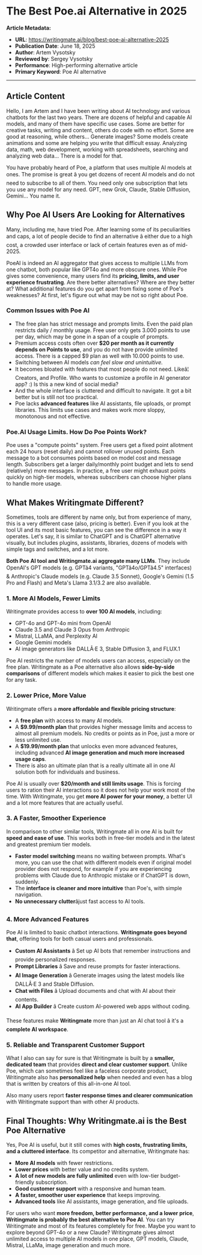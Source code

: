 # The Best Poe.ai Alternative in 2025

**Article Metadata:**

- **URL**: https://writingmate.ai/blog/best-poe-ai-alternative-2025
- **Publication Date**: June 18, 2025
- **Author**: Artem Vysotsky
- **Reviewed by**: Sergey Vysotsky
- **Performance**: High-performing alternative article
- **Primary Keyword**: Poe AI alternative

---

## Article Content

Hello, I am Artem and I have been writing about AI technology and various chatbots for the last two years. There are dozens of helpful and capable AI models, and many of them have specific use cases. Some are better for creative tasks, writing and content, others do code with no effort. Some are good at reasoning, while others... Generate images? Some models create animations and some are helping you write that difficult essay. Analyzing data, math, web development, working with spreadsheets, searching and analyzing web data... There is a model for that.

You have probably heard of Poe, a platform that uses multiple AI models at ones. The promise is great â you get dozens of recent AI models and do not need to subscribe to all of them. You need only one subscription that lets you use any model for any need. GPT, new Grok, Claude, Stable Diffusion, Gemini... You name it.

## Why Poe AI Users Are Looking for Alternatives

Many, including me, have tried Poe. After learning some of its peculiarities and caps, a lot of people decide to find an alternative â either due to a high cost, a crowded user interface or lack of certain features even as of mid-2025.

PoeAI is indeed an AI aggregator that gives access to multiple LLMs from one chatbot, both popular like GPT4o and more obscure ones. While Poe gives some convenience, many users find its **pricing, limits, and user experience frustrating**. Are there better alternatives? Where are they better at? What additional features do you get apart from fixing some of Poe's weaknesses? At first, let's figure out what may be not so right about Poe.

### Common Issues with Poe AI

- The free plan has strict message and prompts limits. Even the paid plan restricts daily / monthly usage. Free user only gets 3.000 points to use per day, which may be gone in a span of a couple of prompts.
- Premium access costs often over **$20 per month as it currently depends on Points to use**, and you do not have provide unlimited access. There is a capped $9 plan as well with 10.000 points to use.
- Switching between AI models _can feel slow and unintuitive._
- It becomes bloated with features that most people do not need. Likeâ¦ Creators, and Profile. Who wants to customize a profile in AI generator app? :) Is this a new kind of social media?
- And the whole interface is cluttered and difficult to navigate. It got a bit better but is still not too practical.
- Poe lacks **advanced features** like AI assistants, file uploads, or prompt libraries. This limits use cases and makes work more sloppy, monotonous and not effective.

### Poe.AI Usage Limits. How Do Poe Points Work?

Poe uses a "compute points" system. Free users get a fixed point allotment each 24 hours (reset daily) and cannot rollover unused points. Each message to a bot consumes points based on model cost and message length. Subscribers get a larger daily/monthly point budget and lets to send (relatively) more messages. In practice, a free user might exhaust points quickly on high-tier models, whereas subscribers can choose higher plans to handle more usage.

## What Makes Writingmate Different?

Sometimes, tools are different by name only, but from experience of many, this is a very different case (also, pricing is better). Even if you look at the tool UI and its most basic features, you can see the difference in a way it operates. Let's say, it is similar to ChatGPT and is ChatGPT alternative visually, but includes plugins, assistants, libraries, dozens of models with simple tags and switches, and a lot more.

**Both Poe AI tool and Writingmate.ai aggregate many LLMs**. They include OpenAI's GPT models (e.g. GPTâ4 variants, "GPTâ4o/GPTâ4.5" interfaces) & Anthropic's Claude models (e.g. Claude 3.5 Sonnet), Google's Gemini (1.5 Pro and Flash) and Meta's Llama 3.1/3.2 are also available.

### 1. More AI Models, Fewer Limits

Writingmate provides access to **over 100 AI models**, including:

- GPT-4o and GPT-4o mini from OpenAI
- Claude 3.5 and Claude 3 Opus from Anthropic
- Mistral, LLaMA, and Perplexity AI
- Google Gemini models
- AI image generators like DALLÂ·E 3, Stable Diffusion 3, and FLUX.1

Poe AI restricts the number of models users can access, especially on the free plan. Writingmate as a Poe alternative also allows **side-by-side comparisons** of different models which makes it easier to pick the best one for any task.

### 2. Lower Price, More Value

Writingmate offers a **more affordable and flexible pricing structure**:

- A **free plan** with access to many AI models.
- A **$9.99/month plan** that provides higher message limits and access to almost all premium models. No credits or points as in Poe, just a more or less unlimited use.
- A **$19.99/month plan** that unlocks even more advanced features, including advanced **AI image generation and much more increased usage caps**.
- There is also an ultimate plan that is a really ultimate all in one AI solution both for individuals and business.

Poe AI is usually over **$20/month and still limits usage**. This is forcing users to ration their AI interactions so it does not help your work most of the time. With Writingmate, you get **more AI power for your money**, a better UI and a lot more features that are actually useful.

### 3. A Faster, Smoother Experience

In comparison to other similar tools, Writingmate all in one AI is built for **speed and ease of use**. This works both in free-tier models and in the latest and greatest premium tier models.

- **Faster model switching** means no waiting between prompts. What's more, you can use the chat with different models even if original model provider does not respond, for example if you are experiencing problems with Claude due to Anthropic mistake or if ChatGPT is down, suddenly.
- The **interface is cleaner and more intuitive** than Poe's, with simple navigation.
- **No unnecessary clutter**âjust fast access to AI tools.

### 4. More Advanced Features

Poe AI is limited to basic chatbot interactions. **Writingmate goes beyond that**, offering tools for both casual users and professionals.

- **Custom AI Assistants** â Set up AI bots that remember instructions and provide personalized responses.
- **Prompt Libraries** â Save and reuse prompts for faster interactions.
- **AI Image Generation** â Generate images using the latest models like DALLÂ·E 3 and Stable Diffusion.
- **Chat with Files** â Upload documents and chat with AI about their contents.
- **AI App Builder** â Create custom AI-powered web apps without coding.

These features make **Writingmate** more than just an AI chat tool â it's a **complete AI workspace**.

### 5. Reliable and Transparent Customer Support

What I also can say for sure is that Writingmate is built by a **smaller, dedicated team** that provides **direct and clear customer support**. Unlike Poe, which can sometimes feel like a faceless corporate product, Writingmate also has **personalized help** when needed and even has a blog that is written by creators of this all-in-one AI tool.

Also many users report **faster response times and clearer communication** with Writingmate support than with other AI products.

## Final Thoughts: Why Writingmate.ai is the Best Poe Alternative

Yes, Poe AI is useful, but it still comes with **high costs, frustrating limits, and a cluttered interface**. Its competitor and alternative, Writingmate has:

- **More AI models** with fewer restrictions.
- **Lower prices** with better value and no credits system.
- **A lot of new models are fully unlimited** even with low-tier budget-friendly subscription.
- **Good customer support** with a responsive and human team.
- **A faster, smoother user experience** that keeps improving.
- **Advanced tools** like AI assistants, image generation, and file uploads.

For users who want **more freedom, better performance, and a lower price**, **Writingmate is probably the best alternative to Poe AI**. You can try Writingmate and most of its features completely for free. Maybe you want to explore beyond GPT-4o or a new Claude? Writingmate gives almost unlimited access to multiple AI models in one place, GPT models, Claude, Mistral, LLaMa, image generation and much more.
